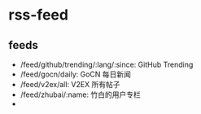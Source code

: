 # rss-feed

## feeds

- /feed/github/trending/:lang/:since: GitHub Trending
- /feed/gocn/daily: GoCN 每日新闻
- /feed/v2ex/all: V2EX 所有帖子
- /feed/zhubai/:name: 竹白的用户专栏
- 
